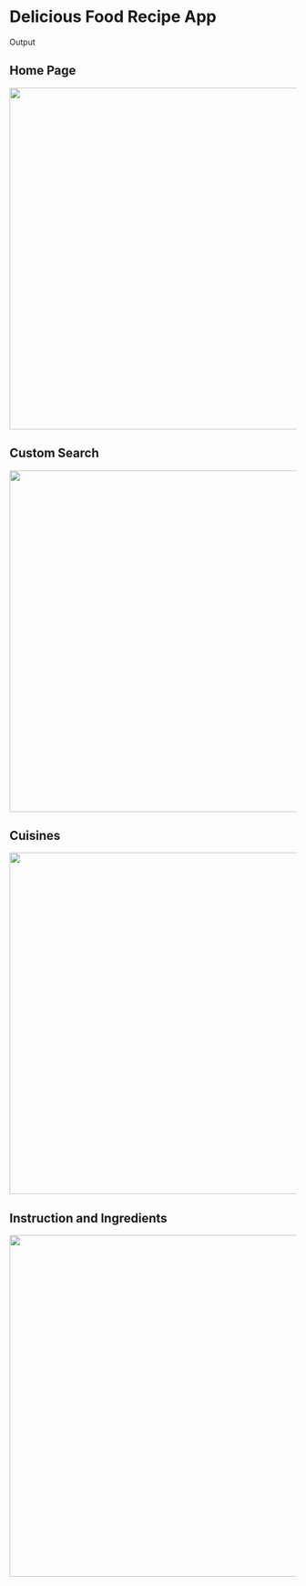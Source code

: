 # Delicious Food Recipe App

Output

## Home Page

<img src="https://user-images.githubusercontent.com/56271682/166108810-f6e48e39-ec46-4f19-b436-9e529d5420a5.png" width="1100" height="600" >

## Custom Search

<img src="https://user-images.githubusercontent.com/56271682/166108941-19e707e9-c477-439d-bf00-36b8abc94369.png" height="600" >

## Cuisines

<img src="https://user-images.githubusercontent.com/56271682/166109061-505951e4-c340-460b-bbf8-d02acfd1fca3.png" width="1100" height="600" >

## Instruction and Ingredients

<img src="https://user-images.githubusercontent.com/56271682/166108982-a8f75b8f-4528-4c6a-b47b-fc8bc284a820.png" width="1100" height="600" >
